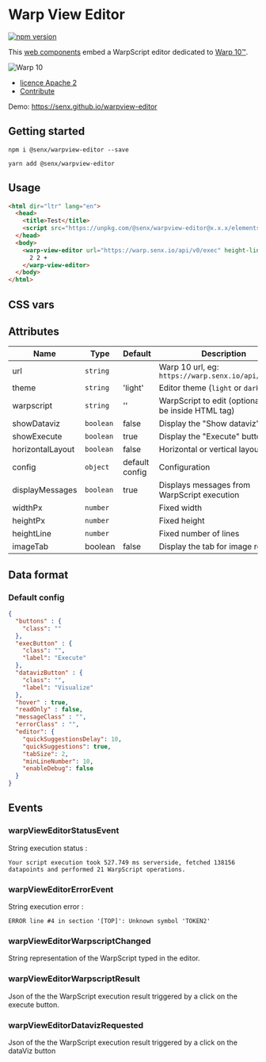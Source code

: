 # Warp View Editor

[![npm version](https://badge.fury.io/js/%40senx%2Fwarpview-editor.svg)](https://badge.fury.io/js/%40senx%2Fwarpview-editor) 

This [web components](https://fr.wikipedia.org/wiki/Composants_web) embed a WarpScript editor dedicated to [Warp 10™](https://www.warp10.io).

![Warp 10](https://warp10.io/assets/img/warp10_bySenx_dark.png)

- [licence Apache 2](./LICENSE.md)
- [Contribute](./CONTRIBUTING.md)

Demo: https://senx.github.io/warpview-editor

## Getting started

    npm i @senx/warpview-editor --save

    yarn add @senx/warpview-editor

## Usage

```html
<html dir="ltr" lang="en">
  <head>
    <title>Test</title>
    <script src="https://unpkg.com/@senx/warpview-editor@x.x.x/elements/warpview-editor.js"></script>
  </head>
  <body>
    <warp-view-editor url="https://warp.senx.io/api/v0/exec" height-line=18 width-px=600 theme="dark" id="editor" show-dataviz="true" horizontal-layout="false" config='{"quickSuggestionsDelay":3000, "suggestOnTriggerCharacters": false}'>
      2 2 +
    </warp-view-editor>
  </body>
</html>
```


## CSS vars

## Attributes

| Name             | Type      | Default        | Description                                             |
|------------------|-----------|----------------|---------------------------------------------------------|
| url              | `string`  |                | Warp 10 url, eg: `https://warp.senx.io/api/v0/exec`     |
| theme            | `string`  | 'light'        | Editor theme (`light` or `dark`)                        |
| warpscript       | `string`  | ''             | WarpScript to edit (optional, could be inside HTML tag) |
| showDataviz      | `boolean` | false          | Display the "Show dataviz" button                       |
| showExecute      | `boolean` | true           | Display the "Execute" button                            |
| horizontalLayout | `boolean` | false          | Horizontal or vertical layout                           |
| config           | `object`  | default config | Configuration                                           |
| displayMessages  | `boolean` | true           | Displays messages from WarpScript execution             |
| widthPx          | `number`  |                | Fixed width                                             |
| heightPx         | `number`  |                | Fixed height                                            |
| heightLine       | `number`  |                | Fixed number of lines                                   |
| imageTab         | boolean   | false          | Display the tab for image results                       |

## Data format

### Default config

```json
{
  "buttons" : {
    "class": ""
  },
  "execButton" : {
    "class": "",
    "label": "Execute"
  },
  "datavizButton" : {
    "class": "",
    "label": "Visualize"
  },
  "hover" : true,
  "readOnly" : false,
  "messageClass" : "",
  "errorClass" : "",
  "editor": {
    "quickSuggestionsDelay": 10,
    "quickSuggestions": true,
    "tabSize": 2,
    "minLineNumber": 10,
    "enableDebug": false
  }
}
```

## Events

### warpViewEditorStatusEvent

String execution status :

```text
Your script execution took 527.749 ms serverside, fetched 138156 datapoints and performed 21 WarpScript operations.
```

### warpViewEditorErrorEvent

String execution error :

```text
ERROR line #4 in section '[TOP]': Unknown symbol 'TOKEN2'
```

### warpViewEditorWarpscriptChanged

String representation of the WarpScript typed in the editor.

### warpViewEditorWarpscriptResult

Json of the the WarpScript execution result triggered by a click on the execute button.

### warpViewEditorDatavizRequested

Json of the the WarpScript execution result triggered by a click on the dataViz button

